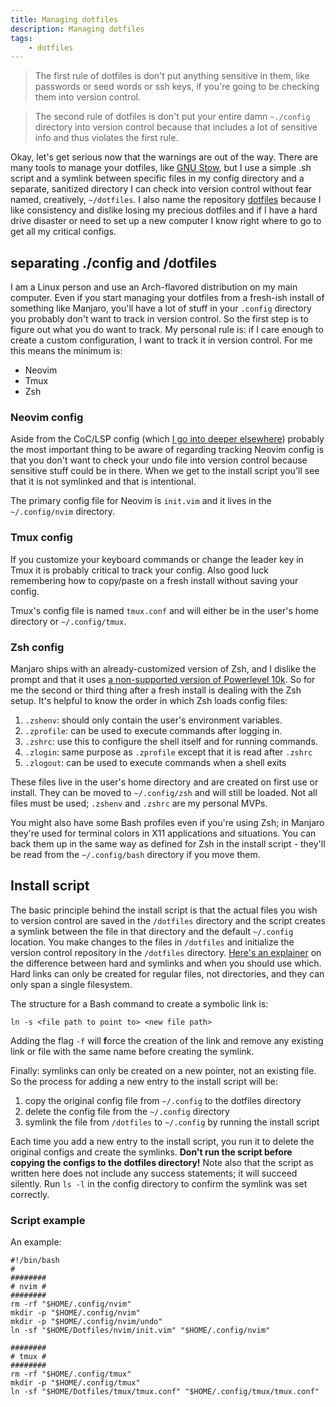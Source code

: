 ```yaml
---
title: Managing dotfiles 
description: Managing dotfiles
tags:
    - dotfiles
---
```


> The first rule of dotfiles is don't put anything sensitive in them, like passwords or seed words or ssh keys, if you're going to be checking them into version control.

> The second rule of dotfiles is don't put your entire damn `~./config` directory into version control because that includes a lot of sensitive info and thus violates the first rule.

Okay, let's get serious now that the warnings are out of the way. There are many tools to manage your dotfiles, like [GNU Stow](https://www.gnu.org/software/stow/manual/stow.html), but I use a simple .sh script and a symlink between specific files in my config directory and a separate, sanitized directory I can check into version control without fear named, creatively, `~/dotfiles`. I also name the repository [dotfiles](https://github.com/monamaret/dotfiles) because I like consistency and dislike losing my precious dotfiles and if I have a hard drive disaster or need to set up a new computer I know right where to go to get all my critical configs.

## separating ./config and /dotfiles

I am a Linux person and use an Arch-flavored distribution on my main computer. Even if you start managing your dotfiles from a fresh-ish install of something like Manjaro, you'll have a lot of stuff in your `.config` directory you probably don't want to track in version control. So the first step is to figure out what you do want to track. My personal rule is: if I care enough to create a custom configuration, I want to track it in version control. For me this means the minimum is:

- Neovim
- Tmux
- Zsh

### Neovim config

Aside from the CoC/LSP config (which [I go into deeper elsewhere](/neovim-lsp/)) probably the most important thing to be aware of regarding tracking Neovim config is that you don't want to check your undo file into version control because sensitive stuff could be in there. When we get to the install script you'll see that it is not symlinked and that is intentional. 

The primary config file for Neovim is `init.vim` and it lives in the `~/.config/nvim` directory.

### Tmux config

If you customize your keyboard commands or change the leader key in Tmux it is probably critical to track your config. Also good luck remembering how to copy/paste on a fresh install without saving your config. 

Tmux's config file is named `tmux.conf` and will either be in the user's home directory or `~/.config/tmux`.


### Zsh config

Manjaro ships with an already-customized version of Zsh, and I dislike the prompt and that it uses [a non-supported version of Powerlevel 10k](https://github.com/romkatv/powerlevel10k#arch-linux). So for me the second or third thing after a fresh install is dealing with the Zsh setup. It's helpful to know the order in which Zsh loads config files:

1. `.zshenv`: should only contain the user's environment variables.
2. `.zprofile`: can be used to execute commands after logging in.
3. `.zshrc`: use this to configure the shell itself and for running commands.
4. `.zlogin`: same purpose as `.zprofile` except that it is read after `.zshrc`
5. `.zlogout`: can be used to execute commands when a shell exits

These files live in the user's home directory and are created on first use or install. They can be moved to `~/.config/zsh` and will still be loaded. Not all files must be used; `.zshenv` and `.zshrc` are my personal MVPs.

You might also have some Bash profiles even if you're using Zsh; in Manjaro they're used for terminal colors in X11 applications and situations. You can back them up in the same way as defined for Zsh in the install script - they'll be read from the `~/.config/bash` directory if you move them. 

## Install script

The basic principle behind the install script is that the actual files you wish to version control are saved in the `/dotfiles` directory and the script creates a symlink between the file in that directory and the default `~/.config` location. You make changes to the files in `/dotfiles` and initialize the version control repository in the `/dotfiles` directory. [Here's an explainer](https://www.redhat.com/sysadmin/linking-linux-explained) on the difference between hard and symlinks and when you should use which. Hard links can only be created for regular files, not directories, and they can only span a single filesystem.

The structure for a Bash command to create a symbolic link is:

```
ln -s <file path to point to> <new file path>
```

Adding the flag `-f` will **f**orce the creation of the link and remove any existing link or file with the same name before creating the symlink.

Finally: symlinks can only be created on a new pointer, not an existing file. So the process for adding a new entry to the install script will be:

1. copy the original config file from `~/.config` to the dotfiles directory
2. delete the config file from the `~/.config` directory
3. symlink the file from `/dotfiles` to `~/.config` by running the install script

Each time you add a new entry to the install script, you run it to delete the original configs and create the symlinks. **Don't run the script before copying the configs to the dotfiles directory!** Note also that the script as written here does not include any success statements; it will succeed silently. Run `ls -l` in the config directory to confirm the symlink was set correctly.

### Script example

An example:

```
#!/bin/bash
#
########
# nvim #
########
rm -rf "$HOME/.config/nvim"
mkdir -p "$HOME/.config/nvim"
mkdir -p "$HOME/.config/nvim/undo"
ln -sf "$HOME/Dotfiles/nvim/init.vim" "$HOME/.config/nvim"

########
# tmux #
########
rm -rf "$HOME/.config/tmux"
mkdir -p "$HOME/.config/tmux"
ln -sf "$HOME/Dotfiles/tmux/tmux.conf" "$HOME/.config/tmux/tmux.conf"
```

